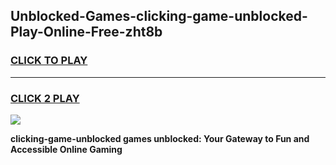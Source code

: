 
## Unblocked-Games-clicking-game-unblocked-Play-Online-Free-zht8b
<h3>
<a href="https://premium76.site?title=clicking-game-unblocked&ref=26A">CLICK TO PLAY</a></h3>
<hr>

<h3>
<a href="https://premium76.site?title=clicking-game-unblocked&ref=26A">CLICK 2 PLAY</a>
  
</h3>

<a href="https://premium76.site?title=clicking-game-unblocked&ref=26A"><img src="https://clearcache.store/games.png"></a>


**clicking-game-unblocked games unblocked: Your Gateway to Fun and Accessible Online Gaming**
